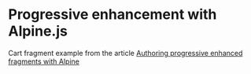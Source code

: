 # Progressive enhancement with Alpine.js

Cart fragment example from the article [Authoring progressive enhanced fragments with Alpine](https://www.nicolasdelfino.com/blog/progressive-enhancement-scs)
